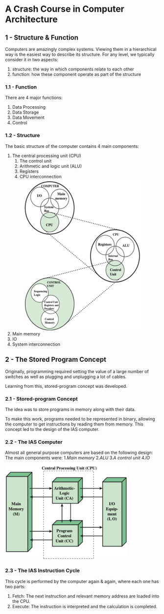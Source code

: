 # A Crash Course in Computer Architecture

## 1 - Structure & Function
Computers are amazingly complex systems. Viewing them in a hierarchical way is the easiest way to describe its structure.
For any level, we typically consider it in two aspects: 
1. structure: the way in which components relate to each other
2. function: how these component operate as part of the structure

### 1.1 - Function
There are 4 major functions:
1. Data Processing
2. Data Storage
3. Data Movement
4. Control

### 1.2 - Structure
The basic structure of the computer contains 4 main components:
1. The central processing unit (CPU)
   1. The control unit
   2. Arithmetic and logic unit (ALU)
   3. Registers
   4. CPU interconnection
       <div>
            <img src="../img/overall_struc.png" width = "400">
       </div>
2. Main memory
3. IO
4. System interconnection

## 2 - The Stored Program Concept
Originally, programming required setting the value of a large number of switches as well as plugging and unplugging
a lot of cables.

Learning from this, stored-program concept was developed.

### 2.1 - Stored-program Concept
The idea was to store programs in memory along with their data. 

To make this work, programs needed to be represented in
binary, allowing the computer to get instructions by reading them from memory. This concept led to the design of the IAS computer.


### 2.2 - The IAS Computer
Almost all general purpose computers are based on the following design:
The main components were:
1._Main memory_ 2._ALU_ 3._A control unit_ 4._IO_

<img src="../img/ias.png" width = "400">

### 2.3 - The IAS Instruction Cycle
This cycle is performed by the computer again & again, where each one has two parts:
1. Fetch: The next instruction and relevant memory address are loaded into the CPU.
2. Execute: The instruction is interpreted and the calculation is completed.





